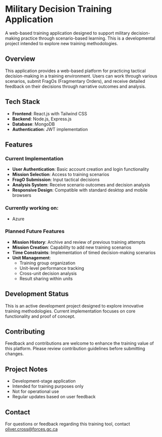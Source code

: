 # Military Decision Training Application

A web-based training application designed to support military decision-making practice through scenario-based learning. This is a developmental project intended to explore new training methodologies.

## Overview

This application provides a web-based platform for practicing tactical decision-making in a training environment. Users can work through various scenarios, submit FragOs (Fragmentary Orders), and receive detailed feedback on their decisions through narrative outcomes and analysis.

## Tech Stack

- **Frontend**: React.js with Tailwind CSS
- **Backend**: Node.js, Express.js
- **Database**: MongoDB
- **Authentication**: JWT implementation

## Features

### Current Implementation
- **User Authentication**: Basic account creation and login functionality
- **Mission Selection**: Access to training scenarios
- **FragO Submission**: Input tactical decisions
- **Analysis System**: Receive scenario outcomes and decision analysis
- **Responsive Design**: Compatible with standard desktop and mobile browsers

### Currently working on:
- Azure

### Planned Future Features
- **Mission History**: Archive and review of previous training attempts
- **Mission Creation**: Capability to add new training scenarios
- **Time Constraints**: Implementation of timed decision-making scenarios
- **Unit Management**:
  - Training group organization
  - Unit-level performance tracking
  - Cross-unit decision analysis
  - Result sharing within units

## Development Status

This is an active development project designed to explore innovative training methodologies. Current implementation focuses on core functionality and proof of concept.

## Contributing

Feedback and contributions are welcome to enhance the training value of this platform. Please review contribution guidelines before submitting changes.

## Project Notes

- Development-stage application
- Intended for training purposes only
- Not for operational use
- Regular updates based on user feedback

## Contact

For questions or feedback regarding this training tool, contact oliver.cross@forces.gc.ca